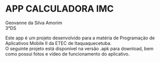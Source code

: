# APP CALCULADORA IMC
Geovanne da Silva Amorim<br/>
3°DS

Este app é um projeto desenvolvido para a matéria de Programação de Aplicativos Mobile II da ETEC de Itaquaquecetuba.<br/>
O seguinte projeto está disponível na versão .apk para download, bem como possui fotos e vídeo de funcionamento do aplicativo.
